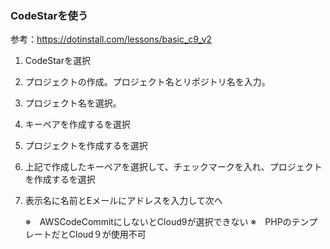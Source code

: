 ### CodeStarを使う

参考：https://dotinstall.com/lessons/basic_c9_v2

1. CodeStarを選択

2. プロジェクトの作成。プロジェクト名とリポジトリ名を入力。

3. プロジェクト名を選択。

4. キーペアを作成するを選択

5. プロジェクトを作成するを選択

6. 上記で作成したキーペアを選択して、チェックマークを入れ、プロジェクトを作成するを選択

7. 表示名に名前とEメールにアドレスを入力して次へ
   

   ※　AWSCodeCommitにしないとCloud9が選択できない
   ※　PHPのテンプレートだとCloud９が使用不可









